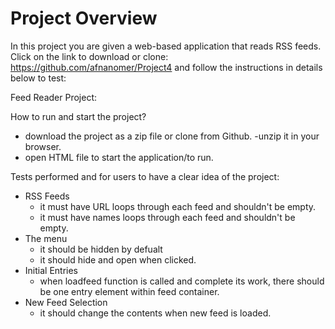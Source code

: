 # Project Overview

In this project you are given a web-based application that reads RSS feeds.
Click on the link to download or clone: https://github.com/afnanomer/Project4 and follow the instructions in details below to test:



Feed Reader Project:

How to run and start the project?
- download the project as a zip file or clone from Github.
-unzip it in your browser.
- open HTML file to start the application/to run.

Tests performed and for users to have a clear idea of the project:
* RSS Feeds
  - it must have URL loops through each feed and shouldn't be empty.
  - it must have names loops through each feed and shouldn't be empty.
* The menu
  - it should be hidden by defualt
  - it should hide and open when clicked.
* Initial Entries
  - when loadfeed function is called and complete its work, there should be one entry element within feed container.
* New Feed Selection
  - it should change the contents when new feed is loaded.
